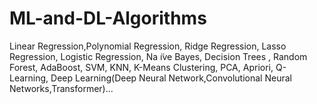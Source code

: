 # ML-and-DL-Algorithms
Linear Regression,Polynomial Regression, Ridge Regression, Lasso Regression, Logistic Regression, Na ̈ıve Bayes, Decision Trees , Random Forest, AdaBoost, SVM, KNN, K-Means Clustering, PCA, Apriori, Q-Learning, Deep Learning(Deep Neural Network,Convolutional Neural Networks,Transformer)...
